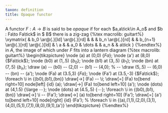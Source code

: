 ```yaml
---
taxon: definition
title: Opaque functor
---
```


A functor $F :  A \to  B$ is said to be *opaque* if for each $a,a\tick\in A_o$ and $b : Fa\to Fa\tick$ in $ B$ there is a zig-zag
{%tex macrolib: guitart%}
\xymatrix{
& b_0 \ar@{.}[ld] \ar@{.}[rd] &  &  & b_n \ar@{.}[rd] &  & b_{n+1} \ar@{.}[rd] \ar@{.}[ld] &  \\
a &  & a_0 & \dots &  & a_n &  & a\tick
}
{%endtex%}
in $A$, the image of which under $F$ fits into a lantern diagram
{%tex macrolib: guitart%}
\begin{tikzpicture}
\node (a) at (0,0) {$Fa$};
\node (a') at (8,0) {$Fa\tick$};
\node (b0) at (1,.5) {$\scriptstyle b_0$};
\node (b1) at (3,.5) {$\scriptstyle b_1$};
\node (bn) at (7,.5) {$\scriptstyle b_n$};
\draw (a) -- (b0) -- (2,0) -- (b1) -- (4,0); % --
\draw (5,.5) -- (6,0) -- (bn) -- (a');
\node (Fa) at (3.5,3) {$Fa$};
\node (Fa') at (3.5,-3) {$Fa\tick$};
\foreach \i in {(b0),(b1),(bn)}
\draw[->] (Fa) -- \i;
\draw[=] (Fa) to[bend right=10] node[left] {$\text{id}$} (a);
\draw[->] (Fa) to[bend left=10] (a');
\node (dots) at (4,1.5) {\large $\cdots$};
\node (dots) at (4.5,.5) {$\cdots$};
\foreach \i in {(b0),(b1),(bn)}
\draw[->] \i -- (Fa');
\draw[->] (a) to[bend right=10] (Fa');
\draw[=] (a') to[bend left=10] node[right] {$\text{id}$} (Fa');
% \foreach \i in {(a),(1,1),(2,0),(3,1),(4,0),(5,1),(7,1),(8,0),(9,1),(a')}
\end{tikzpicture}
{%endtex%}
